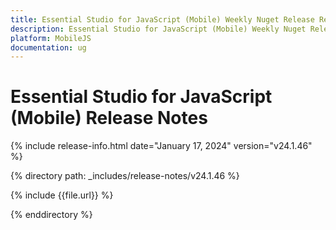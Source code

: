 ```yaml
---
title: Essential Studio for JavaScript (Mobile) Weekly Nuget Release Release Notes  
description: Essential Studio for JavaScript (Mobile) Weekly Nuget Release Release Notes  
platform: MobileJS
documentation: ug
---
```


# Essential Studio for JavaScript (Mobile)  Release Notes  

{% include release-info.html date="January 17, 2024"  version="v24.1.46" %} 

{% directory path: _includes/release-notes/v24.1.46 %}

{% include {{file.url}} %}

{% enddirectory %}